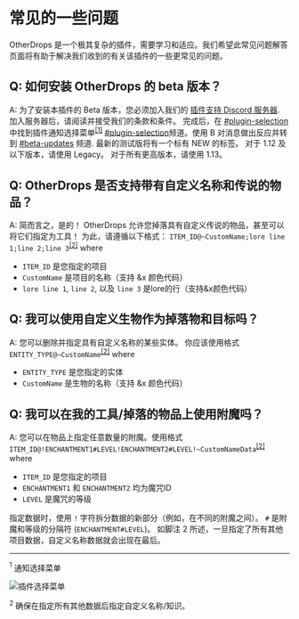 # 常见的一些问题
OtherDrops 是一个极其复杂的插件，需要学习和适应。我们希望此常见问题解答页面将有助于解决我们收到的有关该插件的一些更常见的问题。

Q: 如何安装 OtherDrops 的 beta 版本？
---
A: 为了安装本插件的 Beta 版本，您必须加入我们的 [插件支持 Discord 服务器](discord.gg/eHBxk5q "获得 OtherDrops 支持的最佳地点"). 加入服务器后，请阅读并接受我们的条款和条件。 完成后，在 [#plugin-selection](https://discordapp.com) 中找到插件通知选择菜单<sup>[[1]](#fn1 "Footnote 1")</sup> [#plugin-selection](https://discordapp.com/channels/418432278113550337/604078032671473715 "Plugin Selection")频道。使用 B 对消息做出反应并转到 [#beta-updates](https://discordapp.com/channels/418432278113550337/442705812234698752 "Beta Releases") 频道. 最新的测试版将有一个标有 NEW 的标签。 对于 1.12 及以下版本，请使用 Legacy。 对于所有更高版本，请使用 1.13。

Q: OtherDrops 是否支持带有自定义名称和传说的物品？
---
A: 简而言之，是的！ OtherDrops 允许您掉落具有自定义传说的物品，甚至可以将它们指定为工具！ 为此，请遵循以下格式： `ITEM_ID@~CustomName;lore line 1;line 2;line 3`<sup>[[2]](#fn2 "Footnote 2")</sup> where  
  - `ITEM_ID` 是您指定的项目
  - `CustomName` 是项目的名称（支持 &x 颜色代码）
  - `lore line 1`, `line 2`, 以及 `line 3` 是lore的行（支持&x颜色代码）

Q: 我可以使用自定义生物作为掉落物和目标吗？
---
A: 您可以删除并指定具有自定义名称的某些实体。 你应该使用格式 `ENTITY_TYPE@~CustomName`<sup>[[2]](#fn2 "Footnote 2")</sup> where  
  - `ENTITY_TYPE` 是您指定的实体
  - `CustomName` 是生物的名称（支持 &x 颜色代码）

Q: 我可以在我的工具/掉落的物品上使用附魔吗？
---
A: 您可以在物品上指定任意数量的附魔。使用格式`ITEM_ID@!ENCHANTMENT1#LEVEL!ENCHANTMENT2#LEVEL!~CustomNameData`<sup>[[2]](#fn2 "Footnote 2")</sup> where  
  - `ITEM_ID` 是您指定的项目
  - `ENCHANTMENT1` 和 `ENCHANTMENT2` 均为魔咒ID
  - `LEVEL` 是魔咒的等级 

指定数据时，使用 `!` 字符拆分数据的新部分（例如，在不同的附魔之间）。 `#` 是附魔和等级的分隔符 (`ENCHANTMENT#LEVEL`)。 如脚注 2 所述，一旦指定了所有其他项目数据，自定义名称数据就会出现在最后。
***
<a name="fn1"><sup>1</sup></a> 通知选择菜单

![插件选择菜单](https://i.imgur.com/aFalLWw.jpg)

<a name="fn2"><sup>2</sup></a> 确保在指定所有其他数据后指定自定义名称/知识。